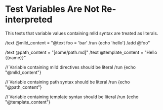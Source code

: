 # Test Variables Are Not Re-interpreted

This tests that variable values containing mlld syntax are treated as literals.

/text @mlld_content = "@text foo = 'bar'
/run {echo 'hello'}
/add @foo"

/text @path_content = "[some/path.md]"
/text @template_content = "Hello {{name}}"

// Variable containing mlld directives should be literal
/run {echo "@mlld_content"}

// Variable containing path syntax should be literal
/run {echo "@path_content"}

// Variable containing template syntax should be literal
/run {echo "@template_content"}
